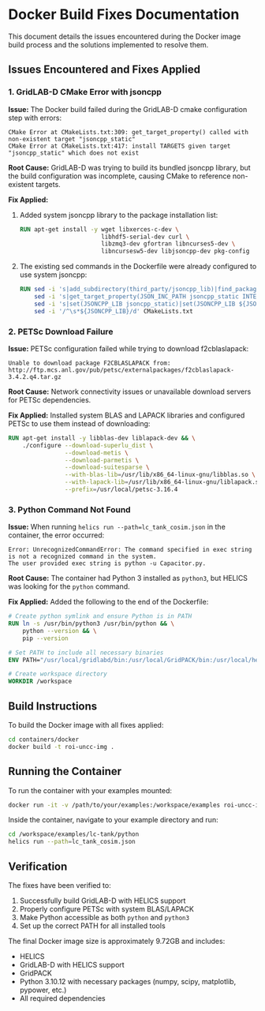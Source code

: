 # Docker Build Fixes Documentation

This document details the issues encountered during the Docker image build process and the solutions implemented to resolve them.

## Issues Encountered and Fixes Applied

### 1. GridLAB-D CMake Error with jsoncpp

**Issue:**
The Docker build failed during the GridLAB-D cmake configuration step with errors:
```
CMake Error at CMakeLists.txt:309: get_target_property() called with non-existent target "jsoncpp_static"
CMake Error at CMakeLists.txt:417: install TARGETS given target "jsoncpp_static" which does not exist
```

**Root Cause:**
GridLAB-D was trying to build its bundled jsoncpp library, but the build configuration was incomplete, causing CMake to reference non-existent targets.

**Fix Applied:**
1. Added system jsoncpp library to the package installation list:
   ```dockerfile
   RUN apt-get install -y wget libxerces-c-dev \
                          libhdf5-serial-dev curl \
                          libzmq3-dev gfortran libncurses5-dev \
                          libncursesw5-dev libjsoncpp-dev pkg-config
   ```

2. The existing sed commands in the Dockerfile were already configured to use system jsoncpp:
   ```dockerfile
   RUN sed -i 's|add_subdirectory(third_party/jsoncpp_lib)|find_package(PkgConfig REQUIRED)\npkg_check_modules(JSONCPP REQUIRED jsoncpp)\nlink_directories(${JSONCPP_LIBRARY_DIRS})|' CMakeLists.txt && \
       sed -i 's|get_target_property(JSON_INC_PATH jsoncpp_static INTERFACE_INCLUDE_DIRECTORIES)|set(JSON_INC_PATH ${JSONCPP_INCLUDE_DIRS})|' CMakeLists.txt && \
       sed -i 's|set(JSONCPP_LIB jsoncpp_static)|set(JSONCPP_LIB ${JSONCPP_LIBRARIES})|' CMakeLists.txt && \
       sed -i '/^\s*${JSONCPP_LIB}/d' CMakeLists.txt
   ```

### 2. PETSc Download Failure

**Issue:**
PETSc configuration failed while trying to download f2cblaslapack:
```
Unable to download package F2CBLASLAPACK from: http://ftp.mcs.anl.gov/pub/petsc/externalpackages/f2cblaslapack-3.4.2.q4.tar.gz
```

**Root Cause:**
Network connectivity issues or unavailable download servers for PETSc dependencies.

**Fix Applied:**
Installed system BLAS and LAPACK libraries and configured PETSc to use them instead of downloading:
```dockerfile
RUN apt-get install -y libblas-dev liblapack-dev && \
    ./configure --download-superlu_dist \
                --download-metis \
                --download-parmetis \
                --download-suitesparse \
                --with-blas-lib=/usr/lib/x86_64-linux-gnu/libblas.so \
                --with-lapack-lib=/usr/lib/x86_64-linux-gnu/liblapack.so \
                --prefix=/usr/local/petsc-3.16.4
```

### 3. Python Command Not Found

**Issue:**
When running `helics run --path=lc_tank_cosim.json` in the container, the error occurred:
```
Error: UnrecognizedCommandError: The command specified in exec string is not a recognized command in the system. 
The user provided exec string is python -u Capacitor.py.
```

**Root Cause:**
The container had Python 3 installed as `python3`, but HELICS was looking for the `python` command.

**Fix Applied:**
Added the following to the end of the Dockerfile:
```dockerfile
# Create python symlink and ensure Python is in PATH
RUN ln -s /usr/bin/python3 /usr/bin/python && \
    python --version && \
    pip --version

# Set PATH to include all necessary binaries
ENV PATH="/usr/local/gridlabd/bin:/usr/local/GridPACK/bin:/usr/local/helics/bin:${PATH}"

# Create workspace directory
WORKDIR /workspace
```

## Build Instructions

To build the Docker image with all fixes applied:

```bash
cd containers/docker
docker build -t roi-uncc-img .
```

## Running the Container

To run the container with your examples mounted:

```bash
docker run -it -v /path/to/your/examples:/workspace/examples roi-uncc-img
```

Inside the container, navigate to your example directory and run:
```bash
cd /workspace/examples/lc-tank/python
helics run --path=lc_tank_cosim.json
```

## Verification

The fixes have been verified to:
1. Successfully build GridLAB-D with HELICS support
2. Properly configure PETSc with system BLAS/LAPACK
3. Make Python accessible as both `python` and `python3`
4. Set up the correct PATH for all installed tools

The final Docker image size is approximately 9.72GB and includes:
- HELICS
- GridLAB-D with HELICS support
- GridPACK
- Python 3.10.12 with necessary packages (numpy, scipy, matplotlib, pypower, etc.)
- All required dependencies